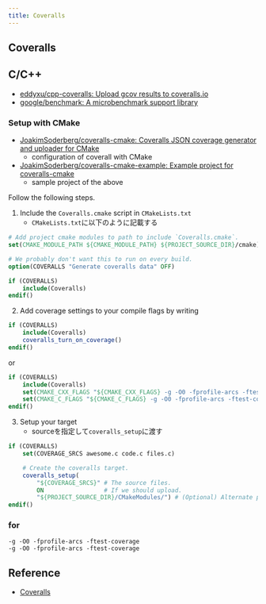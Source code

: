 ```yaml
---
title: Coveralls
---
```


## Coveralls

## C/C++
* [eddyxu/cpp-coveralls: Upload gcov results to coveralls.io](https://github.com/eddyxu/cpp-coveralls)
* [google/benchmark: A microbenchmark support library](https://github.com/google/benchmark)

### Setup with CMake
* [JoakimSoderberg/coveralls-cmake: Coveralls JSON coverage generator and uploader for CMake](https://github.com/JoakimSoderberg/coveralls-cmake)
    * configuration of coverall with CMake
* [JoakimSoderberg/coveralls-cmake-example: Example project for coveralls-cmake](https://github.com/JoakimSoderberg/coveralls-cmake-example)
    * sample project of the above

Follow the following steps.

1. Include the `Coveralls.cmake` script in `CMakeLists.txt`
    * `CMakeLists.txt`に以下のように記載する

```cmake
# Add project cmake modules to path to include `Coveralls.cmake`.
set(CMAKE_MODULE_PATH ${CMAKE_MODULE_PATH} ${PROJECT_SOURCE_DIR}/cmake)

# We probably don't want this to run on every build.
option(COVERALLS "Generate coveralls data" OFF)

if (COVERALLS)
    include(Coveralls)
endif()
```

2. Add coverage settings to your compile flags by writing

```cmake
if (COVERALLS)
    include(Coveralls)
    coveralls_turn_on_coverage()
endif()
```

or

```cmake
if (COVERALLS)
    include(Coveralls)
    set(CMAKE_CXX_FLAGS "${CMAKE_CXX_FLAGS} -g -O0 -fprofile-arcs -ftest-coverage")
    set(CMAKE_C_FLAGS "${CMAKE_C_FLAGS} -g -O0 -fprofile-arcs -ftest-coverage")
endif()
```

3. Setup your target
    * sourceを指定して`coveralls_setup`に渡す

```cmake
if (COVERALLS)
    set(COVERAGE_SRCS awesome.c code.c files.c)

    # Create the coveralls target.
    coveralls_setup(
        "${COVERAGE_SRCS}" # The source files.
        ON                 # If we should upload.
        "${PROJECT_SOURCE_DIR}/CMakeModules/") # (Optional) Alternate project cmake module path.
endif()
```

### for

```
-g -O0 -fprofile-arcs -ftest-coverage
-g -O0 -fprofile-arcs -ftest-coverage
```

## Reference
* [Coveralls](https://coveralls.zendesk.com/hc/en-us)
